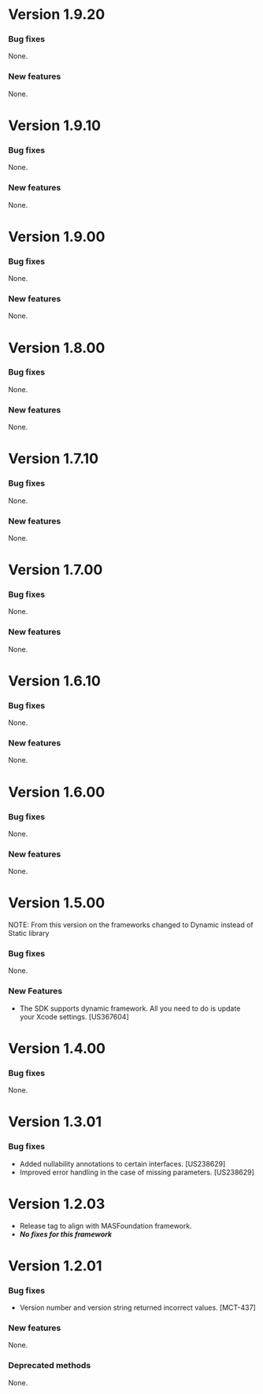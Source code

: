 # Version 1.9.20

### Bug fixes
None.

### New features
None.

# Version 1.9.10

### Bug fixes
None.

### New features
None.

# Version 1.9.00

### Bug fixes
None.

### New features
None.

# Version 1.8.00

### Bug fixes
None.

### New features
None.

# Version 1.7.10

### Bug fixes
None.

### New features
None.

# Version 1.7.00

### Bug fixes
None.

### New features
None.

# Version 1.6.10

### Bug fixes
None.

### New features
None.

# Version 1.6.00

### Bug fixes
None.

### New features
None.

# Version 1.5.00

NOTE: From this version on the frameworks changed to Dynamic instead of Static library

### Bug fixes
None.

### New Features
- The SDK supports dynamic framework. All you need to do is update your Xcode settings. [US367604]

# Version 1.4.00

### Bug fixes
None.

# Version 1.3.01

### Bug fixes
- Added nullability annotations to certain interfaces. [US238629]
- Improved error handling in the case of missing parameters. [US238629]

# Version 1.2.03

- Release tag to align with MASFoundation framework.
- ***No fixes for this framework***

# Version 1.2.01

### Bug fixes
- Version number and version string returned incorrect values. [MCT-437]

### New features

None.

### Deprecated methods

None.



 [mag]: https://docops.ca.com/mag
 [mas.ca.com]: http://mas.ca.com/
 [docs]: http://mas.ca.com/docs/
 [blog]: http://mas.ca.com/blog/

 [releases]: ../../releases
 [contributing]: /CONTRIBUTING.md
 [license-link]: /LICENSE

